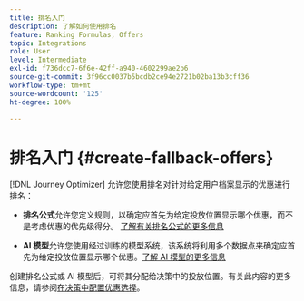 ```yaml
---
title: 排名入门
description: 了解如何使用排名
feature: Ranking Formulas, Offers
topic: Integrations
role: User
level: Intermediate
exl-id: f736dcc7-6f6e-42ff-a940-4602299ae2b6
source-git-commit: 3f96cc0037b5bcdb2ce94e2721b02ba13b3cff36
workflow-type: tm+mt
source-wordcount: '125'
ht-degree: 100%

---
```


# 排名入门 {#create-fallback-offers}

[!DNL Journey Optimizer] 允许您使用排名对针对给定用户档案显示的优惠进行排名：

* **排名公式**&#x200B;允许您定义规则，以确定应首先为给定投放位置显示哪个优惠，而不是考虑优惠的优先级得分。 [了解有关排名公式的更多信息](create-ranking-formulas.md)

* **AI 模型**&#x200B;允许您使用经过训练的模型系统，该系统将利用多个数据点来确定应首先为给定投放位置显示哪个优惠。[了解 AI 模型的更多信息](ai-models.md)

创建排名公式或 AI 模型后，可将其分配给决策中的投放位置。有关此内容的更多信息，请参阅[在决策中配置优惠选择](../offer-activities/configure-offer-selection.md)。
